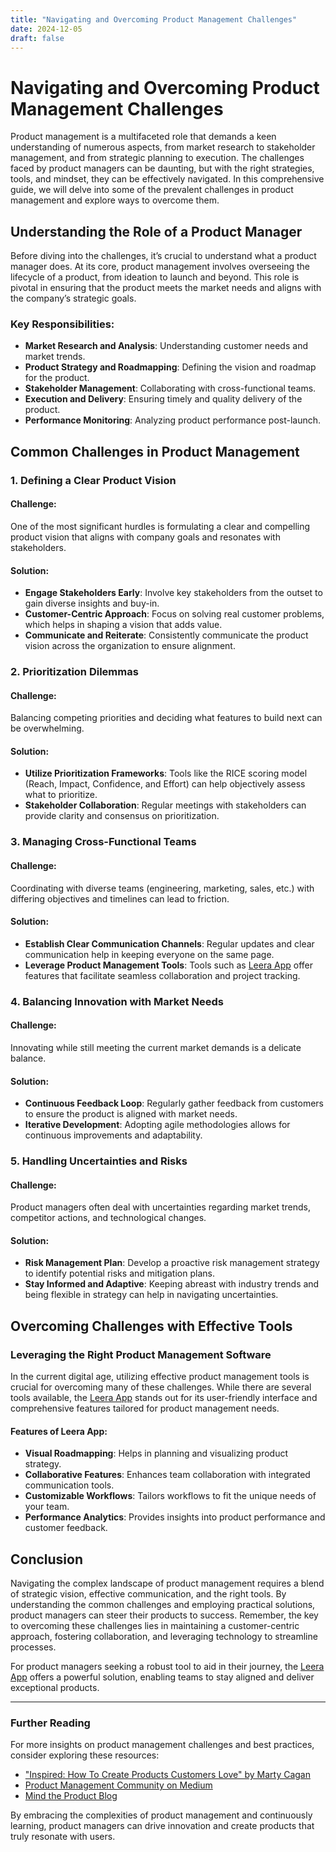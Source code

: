 ```yaml
---
title: "Navigating and Overcoming Product Management Challenges"
date: 2024-12-05
draft: false
---
```

# Navigating and Overcoming Product Management Challenges

Product management is a multifaceted role that demands a keen understanding of numerous aspects, from market research to stakeholder management, and from strategic planning to execution. The challenges faced by product managers can be daunting, but with the right strategies, tools, and mindset, they can be effectively navigated. In this comprehensive guide, we will delve into some of the prevalent challenges in product management and explore ways to overcome them.

## Understanding the Role of a Product Manager

Before diving into the challenges, it’s crucial to understand what a product manager does. At its core, product management involves overseeing the lifecycle of a product, from ideation to launch and beyond. This role is pivotal in ensuring that the product meets the market needs and aligns with the company’s strategic goals.

### Key Responsibilities:
- **Market Research and Analysis**: Understanding customer needs and market trends.
- **Product Strategy and Roadmapping**: Defining the vision and roadmap for the product.
- **Stakeholder Management**: Collaborating with cross-functional teams.
- **Execution and Delivery**: Ensuring timely and quality delivery of the product.
- **Performance Monitoring**: Analyzing product performance post-launch.

## Common Challenges in Product Management

### 1. Defining a Clear Product Vision

#### Challenge:
One of the most significant hurdles is formulating a clear and compelling product vision that aligns with company goals and resonates with stakeholders.

#### Solution:
- **Engage Stakeholders Early**: Involve key stakeholders from the outset to gain diverse insights and buy-in.
- **Customer-Centric Approach**: Focus on solving real customer problems, which helps in shaping a vision that adds value.
- **Communicate and Reiterate**: Consistently communicate the product vision across the organization to ensure alignment.

### 2. Prioritization Dilemmas

#### Challenge:
Balancing competing priorities and deciding what features to build next can be overwhelming.

#### Solution:
- **Utilize Prioritization Frameworks**: Tools like the RICE scoring model (Reach, Impact, Confidence, and Effort) can help objectively assess what to prioritize.
- **Stakeholder Collaboration**: Regular meetings with stakeholders can provide clarity and consensus on prioritization.

### 3. Managing Cross-Functional Teams

#### Challenge:
Coordinating with diverse teams (engineering, marketing, sales, etc.) with differing objectives and timelines can lead to friction.

#### Solution:
- **Establish Clear Communication Channels**: Regular updates and clear communication help in keeping everyone on the same page.
- **Leverage Product Management Tools**: Tools such as [Leera App](https://leera.app) offer features that facilitate seamless collaboration and project tracking.

### 4. Balancing Innovation with Market Needs

#### Challenge:
Innovating while still meeting the current market demands is a delicate balance.

#### Solution:
- **Continuous Feedback Loop**: Regularly gather feedback from customers to ensure the product is aligned with market needs.
- **Iterative Development**: Adopting agile methodologies allows for continuous improvements and adaptability.

### 5. Handling Uncertainties and Risks

#### Challenge:
Product managers often deal with uncertainties regarding market trends, competitor actions, and technological changes.

#### Solution:
- **Risk Management Plan**: Develop a proactive risk management strategy to identify potential risks and mitigation plans.
- **Stay Informed and Adaptive**: Keeping abreast with industry trends and being flexible in strategy can help in navigating uncertainties.

## Overcoming Challenges with Effective Tools

### Leveraging the Right Product Management Software

In the current digital age, utilizing effective product management tools is crucial for overcoming many of these challenges. While there are several tools available, the [Leera App](https://leera.app) stands out for its user-friendly interface and comprehensive features tailored for product management needs.

#### Features of Leera App:
- **Visual Roadmapping**: Helps in planning and visualizing product strategy.
- **Collaborative Features**: Enhances team collaboration with integrated communication tools.
- **Customizable Workflows**: Tailors workflows to fit the unique needs of your team.
- **Performance Analytics**: Provides insights into product performance and customer feedback.

## Conclusion

Navigating the complex landscape of product management requires a blend of strategic vision, effective communication, and the right tools. By understanding the common challenges and employing practical solutions, product managers can steer their products to success. Remember, the key to overcoming these challenges lies in maintaining a customer-centric approach, fostering collaboration, and leveraging technology to streamline processes.

For product managers seeking a robust tool to aid in their journey, the [Leera App](https://leera.app) offers a powerful solution, enabling teams to stay aligned and deliver exceptional products.

---

### Further Reading

For more insights on product management challenges and best practices, consider exploring these resources:

- ["Inspired: How To Create Products Customers Love" by Marty Cagan](https://www.goodreads.com/book/show/30835307-inspired)
- [Product Management Community on Medium](https://medium.com/s/product-management)
- [Mind the Product Blog](https://www.mindtheproduct.com/blog/)

By embracing the complexities of product management and continuously learning, product managers can drive innovation and create products that truly resonate with users.